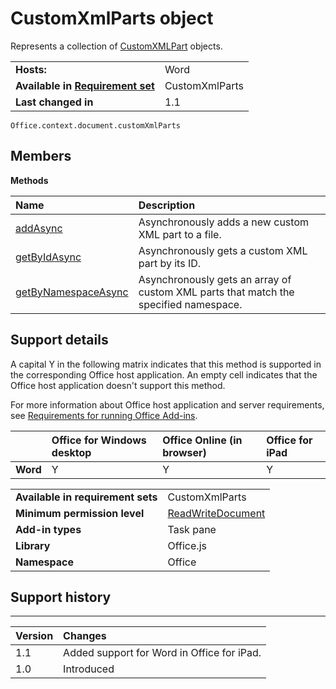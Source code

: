 
# CustomXmlParts object
Represents a collection of [CustomXMLPart](../../reference/shared/customxmlpart.customxmlpart.md) objects.

|||
|:-----|:-----|
|**Hosts:**|Word|
|**Available in [Requirement set](../../docs/overview/specify-office-hosts-and-api-requirements.md)**|CustomXmlParts|
|**Last changed in**|1.1|

```
Office.context.document.customXmlParts
```


## Members


**Methods**


|**Name**|**Description**|
|:-----|:-----|
|[addAsync](../../reference/shared/customxmlparts.addasync.md)|Asynchronously adds a new custom XML part to a file.|
|[getByIdAsync](../../reference/shared/customxmlparts.getbyidasync.md)|Asynchronously gets a custom XML part by its ID.|
|[getByNamespaceAsync](../../reference/shared/customxmlparts.getbynamespaceasync.md)|Asynchronously gets an array of custom XML parts that match the specified namespace.|

## Support details


A capital Y in the following matrix indicates that this method is supported in the corresponding Office host application. An empty cell indicates that the Office host application doesn't support this method.

For more information about Office host application and server requirements, see [Requirements for running Office Add-ins](../../docs/overview/requirements-for-running-office-add-ins.md).


||**Office for Windows desktop**|**Office Online (in browser)**|**Office for iPad**|
|:-----|:-----|:-----|:-----|
|**Word**|Y|Y|Y|

|||
|:-----|:-----|
|**Available in requirement sets**|CustomXmlParts|
|**Minimum permission level**|[ReadWriteDocument](../../docs/develop/requesting-permissions-for-api-use-in-content-and-task-pane-add-ins.md)|
|**Add-in types**|Task pane|
|**Library**|Office.js|
|**Namespace**|Office|

## Support history



****


|**Version**|**Changes**|
|:-----|:-----|
|1.1|Added support for Word in Office for iPad.|
|1.0|Introduced|
